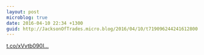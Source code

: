 ```yaml
---
layout: post
microblog: true
date: 2016-04-10 22:34 +1300
guid: http://JacksonOfTrades.micro.blog/2016/04/10/t719096244241612800.html
---
```

[t.co/xVvtb090I...](https://t.co/xVvtb090I4)
